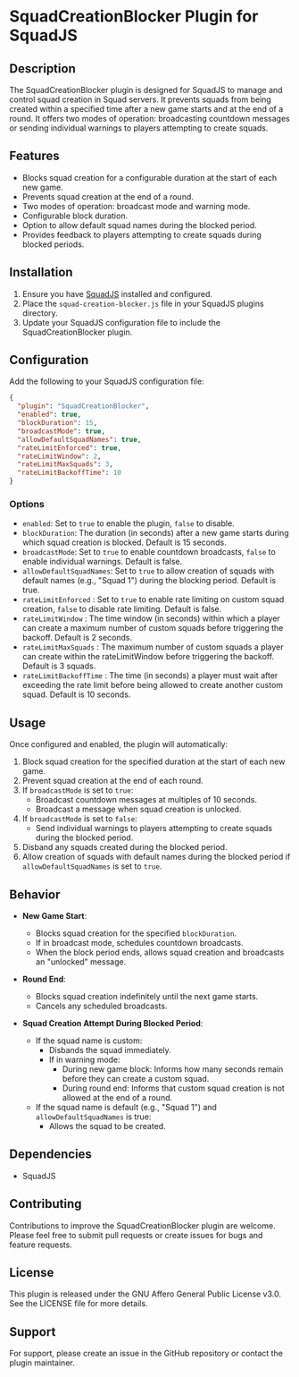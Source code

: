 # SquadCreationBlocker Plugin for SquadJS

## Description

The SquadCreationBlocker plugin is designed for SquadJS to manage and control squad creation in Squad servers. It prevents squads from being created within a specified time after a new game starts and at the end of a round. It offers two modes of operation: broadcasting countdown messages or sending individual warnings to players attempting to create squads.

## Features

- Blocks squad creation for a configurable duration at the start of each new game.
- Prevents squad creation at the end of a round.
- Two modes of operation: broadcast mode and warning mode.
- Configurable block duration.
- Option to allow default squad names during the blocked period.
- Provides feedback to players attempting to create squads during blocked periods.

## Installation

1. Ensure you have [SquadJS](https://github.com/Team-Silver-Sphere/SquadJS) installed and configured.
2. Place the `squad-creation-blocker.js` file in your SquadJS plugins directory.
3. Update your SquadJS configuration file to include the SquadCreationBlocker plugin.

## Configuration

Add the following to your SquadJS configuration file:

```json
{
  "plugin": "SquadCreationBlocker",
  "enabled": true,
  "blockDuration": 15,
  "broadcastMode": true,
  "allowDefaultSquadNames": true,
  "rateLimitEnforced": true,
  "rateLimitWindow": 2,
  "rateLimitMaxSquads": 3,
  "rateLimitBackoffTime": 10
}
```

### Options

- `enabled`: Set to `true` to enable the plugin, `false` to disable.
- `blockDuration`: The duration (in seconds) after a new game starts during which squad creation is blocked. Default is 15 seconds.
- `broadcastMode`: Set to `true` to enable countdown broadcasts, `false` to enable individual warnings. Default is false.
- `allowDefaultSquadNames`: Set to `true` to allow creation of squads with default names (e.g., "Squad 1") during the blocking period. Default is true.
- `rateLimitEnforced` : Set to `true` to enable rate limiting on custom squad creation, `false` to disable rate limiting. Default is false.
- `rateLimitWindow` : The time window (in seconds) within which a player can create a maximum number of custom squads before triggering the backoff. Default is 2 seconds.
- `rateLimitMaxSquads` : The maximum number of custom squads a player can create within the rateLimitWindow before triggering the backoff. Default is 3 squads.
- `rateLimitBackoffTime` : The time (in seconds) a player must wait after exceeding the rate limit before being allowed to create another custom squad. Default is 10 seconds.

## Usage

Once configured and enabled, the plugin will automatically:

1. Block squad creation for the specified duration at the start of each new game.
2. Prevent squad creation at the end of each round.
3. If `broadcastMode` is set to `true`:
   - Broadcast countdown messages at multiples of 10 seconds.
   - Broadcast a message when squad creation is unlocked.
4. If `broadcastMode` is set to `false`:
   - Send individual warnings to players attempting to create squads during the blocked period.
5. Disband any squads created during the blocked period.
6. Allow creation of squads with default names during the blocked period if `allowDefaultSquadNames` is set to `true`.

## Behavior

- **New Game Start**: 
  - Blocks squad creation for the specified `blockDuration`.
  - If in broadcast mode, schedules countdown broadcasts.
  - When the block period ends, allows squad creation and broadcasts an "unlocked" message.

- **Round End**: 
  - Blocks squad creation indefinitely until the next game starts.
  - Cancels any scheduled broadcasts.

- **Squad Creation Attempt During Blocked Period**:
  - If the squad name is custom:
    - Disbands the squad immediately.
    - If in warning mode:
      - During new game block: Informs how many seconds remain before they can create a custom squad.
      - During round end: Informs that custom squad creation is not allowed at the end of a round.
  - If the squad name is default (e.g., "Squad 1") and `allowDefaultSquadNames` is true:
    - Allows the squad to be created.

## Dependencies

- SquadJS

## Contributing

Contributions to improve the SquadCreationBlocker plugin are welcome. Please feel free to submit pull requests or create issues for bugs and feature requests.

## License

This plugin is released under the GNU Affero General Public License v3.0. See the LICENSE file for more details.

## Support

For support, please create an issue in the GitHub repository or contact the plugin maintainer.
